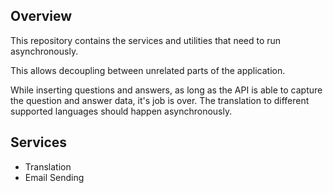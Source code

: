 ## Overview

This repository contains the services and utilities that need to run asynchronously.

This allows decoupling between unrelated parts of the application.

While inserting questions and answers, as long as the API is able to capture the question and answer data, it's job is over.
The translation to different supported languages should happen asynchronously.


## Services

- Translation
- Email Sending
